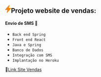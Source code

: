 ## ![DevSuperior logo](https://raw.githubusercontent.com/devsuperior/bds-assets/main/ds/devsuperior-logo-small.png)Projeto website de vendas:

#### 

####  Envio de SMS :calling: 

- `Back end Spring` 
- `Front end React`
- `Java e Spring`
- `Banco de Dados`
- `Integração com SMS`
- `Implantação no Heroku`



:link:[Link Site Vendas](https://dsmeta-eaemafe.netlify.app/)

